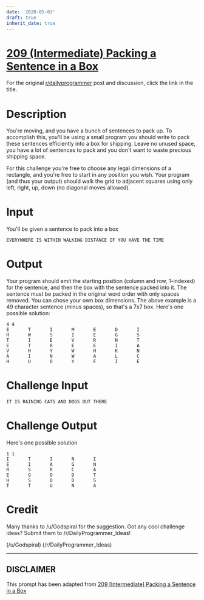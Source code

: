 ```yaml
---
date: '2020-05-03'
draft: true
inherit_date: true
---
```


# [209 (Intermediate) Packing a Sentence in a Box](https://www.reddit.com/r/dailyprogrammer/comments/31thwb/20150408_challenge_209_intermediate_packing_a/)

For the original [r/dailyprogrammer](https://www.reddit.com/r/dailyprogrammer/) post and discussion, click the link in the title.

# Description
You're moving, and you have a bunch of sentences to pack up. To accomplish this, you'll be using a small program you should write to pack these sentences efficiently into a box for shipping. Leave no unused space, you have a lot of sentences to pack and you don't want to waste precious shipping space. 

For this challenge you're free to choose any legal dimensions of a rectangle, and you're free to start in any position you wish. Your program (and thus your output) should walk the grid to adjacent squares using only left, right, up, down (no diagonal moves allowed).

# Input
You'll be given a sentence to pack into a box


```
EVERYWHERE IS WITHIN WALKING DISTANCE IF YOU HAVE THE TIME
```
# Output
Your program should emit the starting position (column and row, 1-indexed) for the sentence, and then the box with the sentence packed into it. The sentence must be packed in the original word order with only spaces removed. You can chose your own box dimensions. The above example is a 49 character sentence (minus spaces), so that's a 7x7 box. Here's one possible solution:


```
4 4
E       T       I       M       E       D       I
H       W       S       I       E       G       S
T       I       E       V       R       N       T
E       T       R       E       E       I       A
V       H       Y       W       H       K       N
A       I       N       W       A       L       C
H       U       O       Y       F       I       E
```
# Challenge Input

```
IT IS RAINING CATS AND DOGS OUT THERE
```
# Challenge Output
Here's one possible solution


```
1 1
I       T       I       N       I
E       I       A       G       N
R       S       R       C       A
E       G       O       D       T
H       S       O       D       S
T       T       U       N       A
```
# Credit
Many thanks to /u/Godspiral for the suggestion.  Got any cool challenge ideas? Submit them to /r/DailyProgrammer_Ideas!

(/u/Godspiral)
(/r/DailyProgrammer_Ideas)

----
## **DISCLAIMER**
This prompt has been adapted from [209 [Intermediate] Packing a Sentence in a Box](https://www.reddit.com/r/dailyprogrammer/comments/31thwb/20150408_challenge_209_intermediate_packing_a/
)
